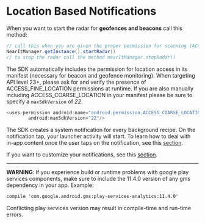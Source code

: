 # Location Based Notifications

When you want to start the radar for **geofences and beacons** call this method:

```java
// call this when you are given the proper permission for scanning (ACCESS_FINE_LOCATION)
NearItManager.getInstance().startRadar()
// to stop the radar call the method nearItManager.stopRadar()
```

The SDK automatically includes the permission for location access in its manifest (necessary for beacon and geofence monitoring). When targeting API level 23+, please ask for and verify the presence of ACCESS_FINE_LOCATION permissions at runtime.
If you are also manually including ACCESS_COARSE_LOCATION in your manifest please be sure to specify a `maxSdkVersion` of _22_.
```java
<uses-permission android:name="android.permission.ACCESS_COARSE_LOCATION"
        android:maxSdkVersion="22"/>
```

The SDK creates a system notification for every background recipe. On the notification tap, your launcher activity will start.
To learn how to deal with in-app content once the user taps on the notification, see this [section](in-app-content.md).

If you want to customize your notifications, see this [section](custom-bkg-notification.md).

___
**WARNING**: If you experience build or runtime problems with google play services components, make sure to include the 11.4.0 version of any gms dependency in your app. Example:
```xml
compile 'com.google.android.gms:play-services-analytics:11.4.0'
```
Conflicting play services version may result in compile-time and run-time errors.
